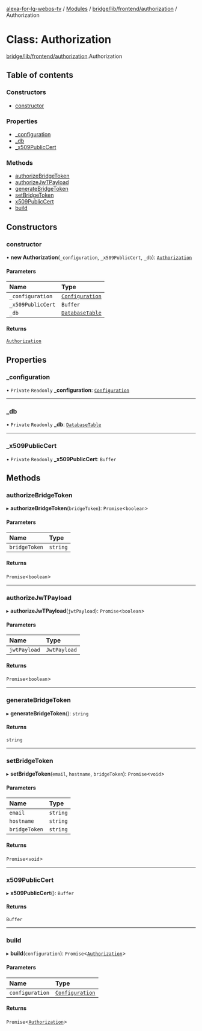 [alexa-for-lg-webos-tv](../README.md) / [Modules](../modules.md) / [bridge/lib/frontend/authorization](../modules/bridge_lib_frontend_authorization.md) / Authorization

# Class: Authorization

[bridge/lib/frontend/authorization](../modules/bridge_lib_frontend_authorization.md).Authorization

## Table of contents

### Constructors

- [constructor](bridge_lib_frontend_authorization.Authorization.md#constructor)

### Properties

- [\_configuration](bridge_lib_frontend_authorization.Authorization.md#_configuration)
- [\_db](bridge_lib_frontend_authorization.Authorization.md#_db)
- [\_x509PublicCert](bridge_lib_frontend_authorization.Authorization.md#_x509publiccert)

### Methods

- [authorizeBridgeToken](bridge_lib_frontend_authorization.Authorization.md#authorizebridgetoken)
- [authorizeJwTPayload](bridge_lib_frontend_authorization.Authorization.md#authorizejwtpayload)
- [generateBridgeToken](bridge_lib_frontend_authorization.Authorization.md#generatebridgetoken)
- [setBridgeToken](bridge_lib_frontend_authorization.Authorization.md#setbridgetoken)
- [x509PublicCert](bridge_lib_frontend_authorization.Authorization.md#x509publiccert)
- [build](bridge_lib_frontend_authorization.Authorization.md#build)

## Constructors

### constructor

• **new Authorization**(`_configuration`, `_x509PublicCert`, `_db`): [`Authorization`](bridge_lib_frontend_authorization.Authorization.md)

#### Parameters

| Name | Type |
| :------ | :------ |
| `_configuration` | [`Configuration`](bridge_lib_configuration.Configuration.md) |
| `_x509PublicCert` | `Buffer` |
| `_db` | [`DatabaseTable`](bridge_lib_database.DatabaseTable.md) |

#### Returns

[`Authorization`](bridge_lib_frontend_authorization.Authorization.md)

## Properties

### \_configuration

• `Private` `Readonly` **\_configuration**: [`Configuration`](bridge_lib_configuration.Configuration.md)

___

### \_db

• `Private` `Readonly` **\_db**: [`DatabaseTable`](bridge_lib_database.DatabaseTable.md)

___

### \_x509PublicCert

• `Private` `Readonly` **\_x509PublicCert**: `Buffer`

## Methods

### authorizeBridgeToken

▸ **authorizeBridgeToken**(`bridgeToken`): `Promise`\<`boolean`\>

#### Parameters

| Name | Type |
| :------ | :------ |
| `bridgeToken` | `string` |

#### Returns

`Promise`\<`boolean`\>

___

### authorizeJwTPayload

▸ **authorizeJwTPayload**(`jwtPayload`): `Promise`\<`boolean`\>

#### Parameters

| Name | Type |
| :------ | :------ |
| `jwtPayload` | `JwtPayload` |

#### Returns

`Promise`\<`boolean`\>

___

### generateBridgeToken

▸ **generateBridgeToken**(): `string`

#### Returns

`string`

___

### setBridgeToken

▸ **setBridgeToken**(`email`, `hostname`, `bridgeToken`): `Promise`\<`void`\>

#### Parameters

| Name | Type |
| :------ | :------ |
| `email` | `string` |
| `hostname` | `string` |
| `bridgeToken` | `string` |

#### Returns

`Promise`\<`void`\>

___

### x509PublicCert

▸ **x509PublicCert**(): `Buffer`

#### Returns

`Buffer`

___

### build

▸ **build**(`configuration`): `Promise`\<[`Authorization`](bridge_lib_frontend_authorization.Authorization.md)\>

#### Parameters

| Name | Type |
| :------ | :------ |
| `configuration` | [`Configuration`](bridge_lib_configuration.Configuration.md) |

#### Returns

`Promise`\<[`Authorization`](bridge_lib_frontend_authorization.Authorization.md)\>
